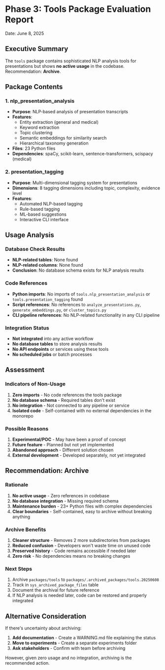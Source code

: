 # Phase 3: Tools Package Evaluation Report
Date: June 8, 2025

## Executive Summary

The `tools` package contains sophisticated NLP analysis tools for presentations but shows **no active usage** in the codebase. Recommendation: **Archive**.

## Package Contents

### 1. nlp_presentation_analysis
- **Purpose**: NLP-based analysis of presentation transcripts
- **Features**:
  - Entity extraction (general and medical)
  - Keyword extraction
  - Topic clustering
  - Semantic embeddings for similarity search
  - Hierarchical taxonomy generation
- **Files**: 23 Python files
- **Dependencies**: spaCy, scikit-learn, sentence-transformers, scispacy (medical)

### 2. presentation_tagging
- **Purpose**: Multi-dimensional tagging system for presentations
- **Dimensions**: 8 tagging dimensions including topic, complexity, evidence level
- **Features**:
  - Automated NLP-based tagging
  - Rule-based tagging
  - ML-based suggestions
  - Interactive CLI interface

## Usage Analysis

### Database Check Results
- **NLP-related tables**: None found
- **NLP-related columns**: None found
- **Conclusion**: No database schema exists for NLP analysis results

### Code References
- **Python imports**: No imports of `tools.nlp_presentation_analysis` or `tools.presentation_tagging` found
- **Script references**: No references to `analyze_presentations.py`, `generate_embeddings.py`, or `cluster_topics.py`
- **CLI pipeline references**: No NLP-related functionality in any CLI pipeline

### Integration Status
- **Not integrated** into any active workflow
- **No database tables** to store analysis results
- **No API endpoints** or services using these tools
- **No scheduled jobs** or batch processes

## Assessment

### Indicators of Non-Usage
1. **Zero imports** - No code references the tools package
2. **No database schema** - Required tables don't exist
3. **No integration** - Not connected to any pipeline or service
4. **Isolated code** - Self-contained with no external dependencies in the monorepo

### Possible Reasons
1. **Experimental/POC** - May have been a proof of concept
2. **Future feature** - Planned but not yet implemented
3. **Abandoned approach** - Different solution chosen
4. **External development** - Developed separately, not yet integrated

## Recommendation: Archive

### Rationale
1. **No active usage** - Zero references in codebase
2. **No database integration** - Missing required schema
3. **Maintenance burden** - 23+ Python files with complex dependencies
4. **Clear boundaries** - Self-contained, easy to archive without breaking anything

### Archive Benefits
1. **Cleaner structure** - Removes 2 more subdirectories from packages
2. **Reduced confusion** - Developers won't waste time on unused code
3. **Preserved history** - Code remains accessible if needed later
4. **Zero risk** - No dependencies means no breaking changes

### Next Steps
1. Archive `packages/tools` to `packages/.archived_packages/tools.20250608`
2. Track in `sys_archived_package_files` table
3. Document the archival for future reference
4. If NLP analysis is needed later, code can be restored and properly integrated

## Alternative Consideration

If there's uncertainty about archiving:
1. **Add documentation** - Create a WARNING.md file explaining the status
2. **Move to experiments** - Create a separate experiments folder
3. **Ask stakeholders** - Confirm with team before archiving

However, given zero usage and no integration, archiving is the recommended action.